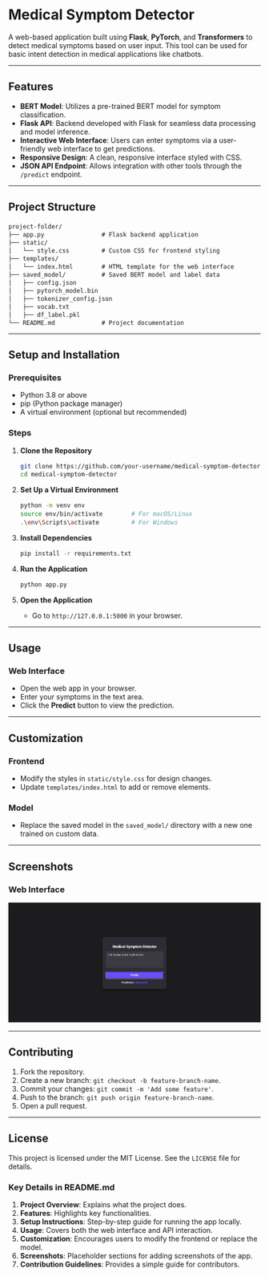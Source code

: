 
# Medical Symptom Detector

A web-based application built using **Flask**, **PyTorch**, and **Transformers** to detect medical symptoms based on user input. This tool can be used for basic intent detection in medical applications like chatbots.

---

## **Features**

- **BERT Model**: Utilizes a pre-trained BERT model for symptom classification.
- **Flask API**: Backend developed with Flask for seamless data processing and model inference.
- **Interactive Web Interface**: Users can enter symptoms via a user-friendly web interface to get predictions.
- **Responsive Design**: A clean, responsive interface styled with CSS.
- **JSON API Endpoint**: Allows integration with other tools through the `/predict` endpoint.

---

## **Project Structure**

```
project-folder/
├── app.py                # Flask backend application
├── static/
│   └── style.css         # Custom CSS for frontend styling
├── templates/
│   └── index.html        # HTML template for the web interface
├── saved_model/          # Saved BERT model and label data
│   ├── config.json
│   ├── pytorch_model.bin
│   ├── tokenizer_config.json
│   ├── vocab.txt
│   ├── df_label.pkl
└── README.md             # Project documentation
```

---

## **Setup and Installation**

### **Prerequisites**

- Python 3.8 or above
- pip (Python package manager)
- A virtual environment (optional but recommended)

### **Steps**

1. **Clone the Repository**
   ```bash
   git clone https://github.com/your-username/medical-symptom-detector.git
   cd medical-symptom-detector
   ```

2. **Set Up a Virtual Environment**
   ```bash
   python -m venv env
   source env/bin/activate        # For macOS/Linux
   .\env\Scripts\activate         # For Windows
   ```

3. **Install Dependencies**
   ```bash
   pip install -r requirements.txt
   ```

4. **Run the Application**
   ```bash
   python app.py
   ```

5. **Open the Application**
   - Go to `http://127.0.0.1:5000` in your browser.

---

## **Usage**

### **Web Interface**

- Open the web app in your browser.
- Enter your symptoms in the text area.
- Click the **Predict** button to view the prediction.

---

## **Customization**

### **Frontend**
- Modify the styles in `static/style.css` for design changes.
- Update `templates/index.html` to add or remove elements.

### **Model**
- Replace the saved model in the `saved_model/` directory with a new one trained on custom data.

---

## **Screenshots**

### **Web Interface**
![Web Interface](web_interface.png)


---

## **Contributing**

1. Fork the repository.
2. Create a new branch: `git checkout -b feature-branch-name`.
3. Commit your changes: `git commit -m 'Add some feature'`.
4. Push to the branch: `git push origin feature-branch-name`.
5. Open a pull request.

---

## **License**

This project is licensed under the MIT License. See the `LICENSE` file for details.


### **Key Details in README.md**
1. **Project Overview**: Explains what the project does.
2. **Features**: Highlights key functionalities.
3. **Setup Instructions**: Step-by-step guide for running the app locally.
4. **Usage**: Covers both the web interface and API interaction.
5. **Customization**: Encourages users to modify the frontend or replace the model.
6. **Screenshots**: Placeholder sections for adding screenshots of the app.
7. **Contribution Guidelines**: Provides a simple guide for contributors.

